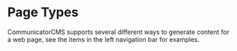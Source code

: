 ﻿# Page Types

CommunicatorCMS supports several different ways to generate content for a web page, 
see the items in the left navigation bar for examples.